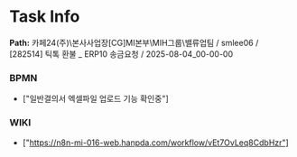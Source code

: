 # Task Info

**Path:** 카페24(주)\본사사업장\[CG]MI본부\MIH그룹\밸류업팀 / smlee06 / [282514] 틱톡 환불 _ ERP10 송금요청 / 2025-08-04_00-00-00

### BPMN
- ["일반결의서 엑셀파일 업로드 기능 확인중"]

### WIKI
- ["https://n8n-mi-016-web.hanpda.com/workflow/vEt7OvLeq8CdbHzr"]

